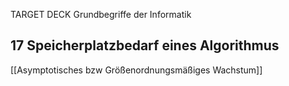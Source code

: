 TARGET DECK
Grundbegriffe der Informatik

17 Speicherplatzbedarf eines Algorithmus
---
<!--ID: 1707314310780-->

[[Asymptotisches bzw Größenordnungsmäßiges Wachstum]]